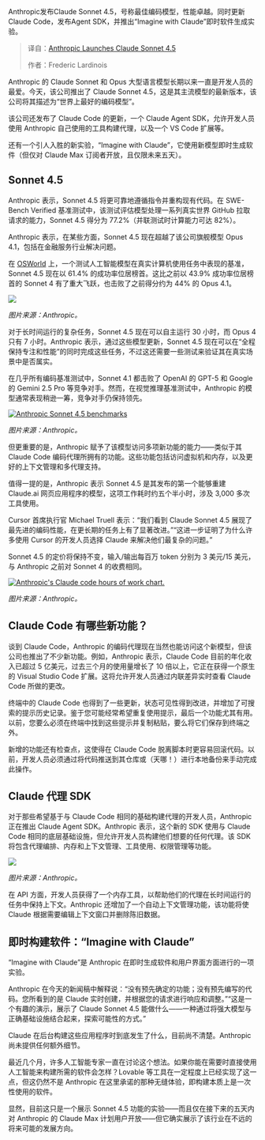 <!--
title: Anthropic 重磅发布 Claude Sonnet 4.5
cover: https://cdn.thenewstack.io/media/2025/09/16ef92f1-sonnet-4.5.png
summary: Anthropic发布Claude Sonnet 4.5，号称最佳编码模型，性能卓越。同时更新Claude Code，发布Agent SDK，并推出“Imagine with Claude”即时软件生成实验。
-->

Anthropic发布Claude Sonnet 4.5，号称最佳编码模型，性能卓越。同时更新Claude Code，发布Agent SDK，并推出“Imagine with Claude”即时软件生成实验。

> 译自：[Anthropic Launches Claude Sonnet 4.5](https://thenewstack.io/anthropic-launches-claude-sonnet-4-5/)
> 
> 作者：Frederic Lardinois

Anthropic 的 Claude Sonnet 和 Opus 大型语言模型长期以来一直是开发人员的最爱。今天，该公司推出了 Claude Sonnet 4.5，这是其主流模型的最新版本，该公司将其描述为“世界上最好的编码模型”。

该公司还发布了 Claude Code 的更新，一个 Claude Agent SDK，允许开发人员使用 Anthropic 自己使用的工具构建代理，以及一个 VS Code 扩展等。

还有一个引人入胜的新实验，“Imagine with Claude”，它使用新模型即时生成软件（但仅对 Claude Max 订阅者开放，且仅限未来五天）。

## Sonnet 4.5

Anthropic 表示，Sonnet 4.5 将更可靠地遵循指令并重构现有代码。在 SWE-Bench Verified 基准测试中，该测试评估模型处理一系列真实世界 GitHub 拉取请求的能力，Sonnet 4.5 得分为 77.2%（并联测试时计算能力可达 82%）。

Anthropic 表示，在某些方面，Sonnet 4.5 现在超越了该公司旗舰模型 Opus 4.1，包括在金融服务行业解决问题。

在 [OSWorld](https://os-world.github.io/) 上，一个测试人工智能模型在真实计算机使用任务中表现的基准，Sonnet 4.5 现在以 61.4% 的成功率位居榜首。这比之前以 43.9% 成功率位居榜首的 Sonnet 4 有了重大飞跃，也击败了之前得分约为 44% 的 Opus 4.1。

![](https://cdn.thenewstack.io/media/2025/09/22812765-claude-for-chrome.png)

*图片来源：Anthropic。*

对于长时间运行的复杂任务，Sonnet 4.5 现在可以自主运行 30 小时，而 Opus 4 只有 7 小时。Anthropic 表示，通过这些模型更新，Sonnet 4.5 现在可以在“全程保持专注和性能”的同时完成这些任务，不过这还需要一些测试来验证其在真实场景中是否属实。

在几乎所有编码基准测试中，Sonnet 4.1 都击败了 OpenAI 的 GPT-5 和 Google 的 Gemini 2.5 Pro 等竞争对手。然而，在视觉推理基准测试中，Anthropic 的模型通常表现稍逊一筹，竞争对手仍保持领先。

[![Anthropic Sonnet 4.5 benchmarks](https://cdn.thenewstack.io/media/2025/09/c5387eac-sonnet_4-5_eval_social.png)](https://cdn.thenewstack.io/media/2025/09/c5387eac-sonnet_4-5_eval_social.png)

*图片来源：Anthropic。*

但更重要的是，Anthropic 赋予了该模型访问多项新功能的能力——类似于其 Claude Code 编码代理所拥有的功能。这些功能包括访问虚拟机和内存，以及更好的上下文管理和多代理支持。

值得一提的是，Anthropic 表示 Sonnet 4.5 是其发布的第一个能够重建 Claude.ai 网页应用程序的模型，这项工作耗时约五个半小时，涉及 3,000 多次工具使用。

Cursor 首席执行官 Michael Truell 表示：“我们看到 Claude Sonnet 4.5 展现了最先进的编码性能，在更长期的任务上有了显著改进。”“这进一步证明了为什么许多使用 Cursor 的开发人员选择 Claude 来解决他们最复杂的问题。”

Sonnet 4.5 的定价将保持不变，输入/输出每百万 token 分别为 3 美元/15 美元，与 Anthropic 之前对 Sonnet 4 的收费相同。

[![Anthropic's Claude code hours of work chart.](https://cdn.thenewstack.io/media/2025/09/7c30c01c-hours_of_work_chart-1.png)](https://cdn.thenewstack.io/media/2025/09/7c30c01c-hours_of_work_chart-1.png)

*图片来源：Anthropic。*

## Claude Code 有哪些新功能？

谈到 Claude Code，Anthropic 的编码代理现在当然也能访问这个新模型，但该公司也推出了不少新功能。例如，Anthropic 表示，Claude Code 目前的年化收入已超过 5 亿美元，过去三个月的使用量增长了 10 倍以上，它正在获得一个原生的 Visual Studio Code 扩展。这将允许开发人员通过内联差异实时查看 Claude Code 所做的更改。

终端中的 Claude Code 也得到了一些更新，状态可见性得到改进，并增加了可搜索的提示历史记录。鉴于您可能经常希望重复使用提示，最后一个功能尤其有用。以前，您要么必须在终端中找到这些提示并复制粘贴，要么将它们保存到终端之外。

新增的功能还有检查点，这使得在 Claude Code 脱离脚本时更容易回滚代码。以前，开发人员必须通过将代码推送到其仓库或（天哪！）进行本地备份来手动完成此操作。

## Claude 代理 SDK

对于那些希望基于与 Claude Code 相同的基础构建代理的开发人员，Anthropic 正在推出 Claude Agent SDK。Anthropic 表示，这个新的 SDK 使用与 Claude Code 相同的底层基础设施，但允许开发人员构建他们想要的任何代理。该 SDK 将包含代理编排、内存和上下文管理、工具使用、权限管理等功能。

![](https://cdn.thenewstack.io/media/2025/09/3d1e5433-claude-agents-sdk.gif)

*图片来源：Anthropic。*

在 API 方面，开发人员获得了一个内存工具，以帮助他们的代理在长时间运行的任务中保持上下文。Anthropic 还增加了一个自动上下文管理功能，该功能将使 Claude 根据需要编辑上下文窗口并删除陈旧数据。

## 即时构建软件：“Imagine with Claude”

“Imagine with Claude”是 Anthropic 在即时生成软件和用户界面方面进行的一项实验。

Anthropic 在今天的新闻稿中解释说：“没有预先确定的功能；没有预先编写的代码。您所看到的是 Claude 实时创建，并根据您的请求进行响应和调整。”“这是一个有趣的演示，展示了 Claude Sonnet 4.5 能做什么——一种通过将强大模型与正确基础设施结合起来，探索可能性的方式。”

Claude 在后台构建这些应用程序时到底发生了什么，目前尚不清楚。Anthropic 尚未提供任何额外细节。

最近几个月，许多人工智能专家一直在讨论这个想法。如果你能在需要时直接使用人工智能来构建所需的软件会怎样？Lovable 等工具在一定程度上已经实现了这一点，但这仍然不是 Anthropic 在这里承诺的那种无缝体验，即构建本质上是一次性使用的软件。

显然，目前这只是一个展示 Sonnet 4.5 功能的实验——而且仅在接下来的五天内对 Anthropic 的 Claude Max 计划用户开放——但它确实展示了该行业在不远的将来可能的发展方向。